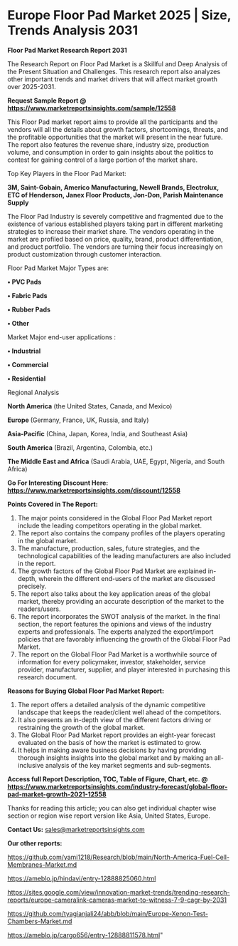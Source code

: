  # Europe Floor Pad Market 2025 | Size, Trends Analysis 2031

<strong>Floor Pad Market Research Report 2031</strong>

The Research Report on Floor Pad Market is a Skillful and Deep Analysis of the Present Situation and Challenges. This research report also analyzes other important trends and market drivers that will affect market growth over 2025-2031.

<strong>Request Sample Report @ <a href=https://www.marketreportsinsights.com/sample/12558>https://www.marketreportsinsights.com/sample/12558</a></strong>

This Floor Pad market report aims to provide all the participants and the vendors will all the details about growth factors, shortcomings, threats, and the profitable opportunities that the market will present in the near future. The report also features the revenue share, industry size, production volume, and consumption in order to gain insights about the politics to contest for gaining control of a large portion of the market share.

Top Key Players in the Floor Pad Market:

<strong>3M, Saint-Gobain, Americo Manufacturing, Newell Brands, Electrolux, ETC of Henderson, Janex Floor Products, Jon-Don, Parish Maintenance Supply</strong>

The Floor Pad Industry is severely competitive and fragmented due to the existence of various established players taking part in different marketing strategies to increase their market share. The vendors operating in the market are profiled based on price, quality, brand, product differentiation, and product portfolio. The vendors are turning their focus increasingly on product customization through customer interaction.

Floor Pad Market Major Types are:

<strong>• PVC Pads

• Fabric Pads

• Rubber Pads

• Other</strong>

Market Major end-user applications :

<strong>• Industrial

• Commercial

• Residential</strong>

Regional Analysis

</u><strong><b>North America</b></strong> (the United States, Canada, and Mexico)

<strong><b>Europe </b></strong>(Germany, France, UK, Russia, and Italy)

<strong><b>Asia-Pacific</b></strong> (China, Japan, Korea, India, and Southeast Asia)

<strong><b>South America</b></strong> (Brazil, Argentina, Colombia, etc.)

<strong><b>The Middle East and Africa</b></strong> (Saudi Arabia, UAE, Egypt, Nigeria, and South Africa)

<strong>Go For Interesting Discount Here: <a href=https://www.marketreportsinsights.com/discount/12558>https://www.marketreportsinsights.com/discount/12558</a></strong>

<strong>Points Covered in The Report:</strong>
<ol>
  <li>The major points considered in the Global Floor Pad Market report include the leading competitors operating in the global market.</li>
  <li>The report also contains the company profiles of the players operating in the global market.</li>
  <li>The manufacture, production, sales, future strategies, and the technological capabilities of the leading manufacturers are also included in the report.</li>
  <li>The growth factors of the Global Floor Pad Market are explained in-depth, wherein the different end-users of the market are discussed precisely.</li>
  <li>The report also talks about the key application areas of the global market, thereby providing an accurate description of the market to the readers/users.</li>
  <li>The report incorporates the SWOT analysis of the market. In the final section, the report features the opinions and views of the industry experts and professionals. The experts analyzed the export/import policies that are favorably influencing the growth of the Global Floor Pad Market.</li>
  <li>The report on the Global Floor Pad Market is a worthwhile source of information for every policymaker, investor, stakeholder, service provider, manufacturer, supplier, and player interested in purchasing this research document.</li>
</ol>
<strong>Reasons for Buying Global Floor Pad Market Report:</strong>

<ol>
  <li>The report offers a detailed analysis of the dynamic competitive landscape that keeps the reader/client well ahead of the competitors.</li>
  <li>It also presents an in-depth view of the different factors driving or restraining the growth of the global market.</li>
  <li>The Global Floor Pad Market report provides an eight-year forecast evaluated on the basis of how the market is estimated to grow.</li>
  <li>It helps in making aware business decisions by having providing thorough insights insights into the global market and by making an all-inclusive analysis of the key market segments and sub-segments.</li>
</ol>
<strong>Access full Report Description, TOC, Table of Figure, Chart, etc. @ <a href=https://www.marketreportsinsights.com/industry-forecast/global-floor-pad-market-growth-2021-12558>https://www.marketreportsinsights.com/industry-forecast/global-floor-pad-market-growth-2021-12558</a></strong>


Thanks for reading this article; you can also get individual chapter wise section or region wise report version like Asia, United States, Europe.

<strong>Contact Us:</strong>
sales@marketreportsinsights.com

<strong>Our other reports:</strong>

<a href=https://github.com/yami1218/Research/blob/main/North-America-Fuel-Cell-Membranes-Market.md>https://github.com/yami1218/Research/blob/main/North-America-Fuel-Cell-Membranes-Market.md</a>

<a href=https://ameblo.jp/hindavi/entry-12888825060.html>https://ameblo.jp/hindavi/entry-12888825060.html</a>

<a href=https://sites.google.com/view/innovation-market-trends/trending-research-reports/europe-cameralink-cameras-market-to-witness-7-9-cagr-by-2031>https://sites.google.com/view/innovation-market-trends/trending-research-reports/europe-cameralink-cameras-market-to-witness-7-9-cagr-by-2031</a>

<a href=https://github.com/tyagianjali24/abb/blob/main/Europe-Xenon-Test-Chambers-Market.md>https://github.com/tyagianjali24/abb/blob/main/Europe-Xenon-Test-Chambers-Market.md</a>

<a href=https://ameblo.jp/cargo656/entry-12888811578.html>https://ameblo.jp/cargo656/entry-12888811578.html</a>"
